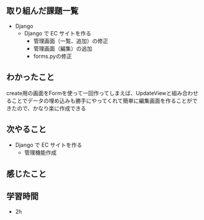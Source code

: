 ## 取り組んだ課題一覧
- Django
  - Django で EC サイトを作る
    - 管理画面（一覧、追加）の修正
    - 管理画面（編集）の追加
    - forms.pyの修正
## わかったこと
create用の画面をFormを使って一回作ってしまえば、UpdateViewと組み合わせることでデータの埋め込みも勝手にやってくれて簡単に編集画面を作ることができたので、かなり楽に作成できる
## 次やること
  - Django で EC サイトを作る<br>
     - 管理機能作成
## 感じたこと

## 学習時間
- 2h